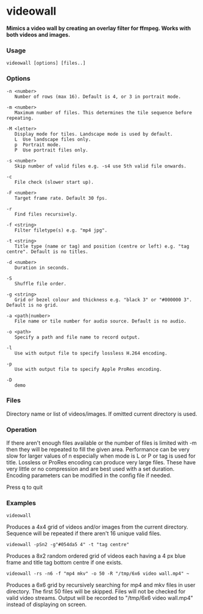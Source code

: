 # videowall
**Mimics a video wall by creating an overlay filter for ffmpeg. Works with both videos and images.**

### Usage  
```  
videowall [options] [files..]
```
### Options
	-n <number>
	   Number of rows (max 16). Default is 4, or 3 in portrait mode.  
	
	-m <number>
	   Maximum number of files. This determines the tile sequence before repeating.  
	
	-M <letter>
	   Display mode for tiles. Landscape mode is used by default.
	   L  Use landscape files only.
	   p  Portrait mode.
	   P  Use portrait files only.
	
	-s <number>
	   Skip number of valid files e.g. -s4 use 5th valid file onwards.

	-c
	   File check (slower start up).
	
	-F <number>
	   Target frame rate. Default 30 fps.  
	
	-r
	   Find files recursively.  
	
	-f <string>
	   Filter filetype(s) e.g. "mp4 jpg".  
	
	-t <string>
	   Title type (name or tag) and position (centre or left) e.g. "tag centre". Default is no titles.
	
	-d <number>
	   Duration in seconds.
	
	-S
	   Shuffle file order.
	
	-g <string>
	   Grid or bezel colour and thickness e.g. "black 3" or "#000000 3". Default is no grid.  

	-a <path|number>
	   File name or tile number for audio source. Default is no audio.
	
	-o <path>
	   Specify a path and file name to record output.  

	-l
	   Use with output file to specify lossless H.264 encoding.

	-p
	   Use with output file to specify Apple ProRes encoding.

	-D
	   demo	

### Files
Directory name or list of videos/images. If omitted current directory is used.

### Operation
If there aren't enough files available or the number of files is limited with -m then they will be repeated to fill the given area.
Performance can be very slow for larger values of n especially when mode is L or P or tag is used for title.
Lossless or ProRes encoding can produce very large files. These have very little or no compression and are best used with a set duration.
Encoding parameters can be modified in the config file if needed.

Press q to quit

### Examples
```
videowall
```
Produces a 4x4 grid of videos and/or images from the current directory. Sequence will be repeated if there aren't 16 unique valid files.
```
videowall -pSn2 -g"#054da5 4" -t "tag centre"
```
Produces a 8x2 random ordered grid of videos each having a 4 px blue frame and title tag bottom centre if one exists.
```
videowall -rs -n6 -f "mp4 mkv" -o 50 -R "/tmp/6x6 video wall.mp4" ~
```
Produces a 6x6 grid by recursively searching for mp4 and mkv files in user directory. The first 50 files will be skipped. Files will not be checked for valid video streams. Output will be recorded to "/tmp/6x6 video wall.mp4" instead of displaying on screen.
